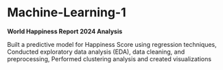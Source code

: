 # Machine-Learning-1
**World Happiness Report 2024 Analysis** 

Built a predictive model for Happiness Score using regression techniques,
Conducted exploratory data analysis (EDA), data cleaning, and preprocessing,
Performed clustering analysis and created visualizations
